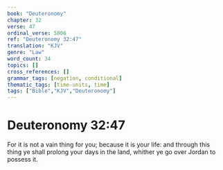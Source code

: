 ```yaml
---
book: "Deuteronomy"
chapter: 32
verse: 47
ordinal_verse: 5806
ref: "Deuteronomy 32:47"
translation: "KJV"
genre: "Law"
word_count: 34
topics: []
cross_references: []
grammar_tags: [negation, conditional]
thematic_tags: [time-units, time]
tags: ["Bible","KJV","Deuteronomy"]
---
```


# Deuteronomy 32:47

For it is not a vain thing for you; because it is your life: and through this thing ye shall prolong your days in the land, whither ye go over Jordan to possess it.
